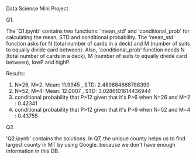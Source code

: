 Data Science Mini Project


Q1.

The 'Q1.ipynb' contains two functions: 'mean_std' and 'conditional_prob' for 
calculating the mean, STD and conditional probability. The 'mean_std' function asks for N (total number of cards in a deck) and M (number of suits to equally divide card between). Also, 'conditional_prob' function needs N (total number of cards in a deck), M (number of suits to equally divide card between), lowP and highP.

Results:
1) N=26, M=2: Mean: 11.9945 , STD: 2.489684668788399
2) N=52, M=4: Mean: 12.0007 , STD: 3.0286101614436944
3) conditional probability that P>12 given that it's P>6 when N=26 and M=2 : 0.42341
4) conditional probability that P>12 given that it's P>6 when N=52 and M=4 :  0.43755

Q2.

'Q2.ipynb' contains the solutions.
In Q7, the unique county helps us to find largest county in MT by using Google. because we don't have enough information in this DB.